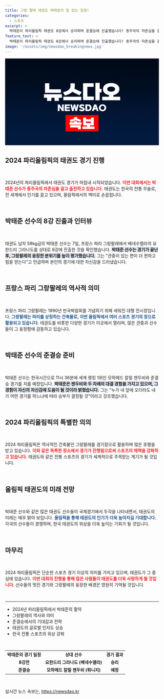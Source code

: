 ```yaml
---
title: 그랑 팔레 태권도 박태준의 힘 있는 응원!
categories:
  - 스포츠
excerpt: >
  박태준이 파리올림픽 태권도 8강에서 승리하며 준결승에 진출했습니다! 종주국의 자존심을 걸고 세계 1위와의 대결에 뛰어드는 그의 자신감 넘치는 소감을 확인하세요!
feature_text: >
  박태준이 파리올림픽 태권도 8강에서 승리하며 준결승에 진출했습니다! 종주국의 자존심을 걸고 세계 1위와의 대결에 뛰어드는 그의 자신감 넘치는 소감을 확인하세요!
image: '/assets/img/newsdao_breakingnews.jpg'
---
```


<p><img src="/assets/img/newsdao_breakingnews.jpg" alt="bookingtag 속보" /></p>

<h2 data-ke-size="size26">2024 파리올림픽의 태권도 경기 진행</h2>

<p data-ke-size="size16">&nbsp;</p>

<p>2024년의 파리올림픽에서 태권도 경기가 마침내 시작되었습니다. <b><span style="color: #ee2323;">이번 대회에서는 박태준 선수가 종주국의 자존심을 걸고 출전하고 있습니다.</span></b> 태권도는 한국의 전통 무술로, 전 세계에서 인기를 끌고 있으며, 올림픽에서의 백미로 손꼽힙니다.</p>

<p data-ke-size="size16">&nbsp;</p>

<h2 data-ke-size="size26">박태준 선수의 8강 진출과 인터뷰</h2>

<p data-ke-size="size16">&nbsp;</p>

<p>태권도 남자 58kg급의 박태준 선수는 7일, 프랑스 파리 그랑팔레에서 베네수엘라의 요한드리 그라나도를 상대로 8강에 진출한 것을 확인했습니다. <b><span style="background-color: #21538527;">박태준 선수는 경기가 끝난 후, 그랑팔레의 웅장한 분위기를 높이 평가했습니다.</span></b> 그는 "관중이 있는 편이 더 편하고 힘을 얻는다"고 언급하며 본인의 경기에 대한 자신감을 드러냈습니다.</p>

<p data-ke-size="size16">&nbsp;</p>

<h2 data-ke-size="size26">프랑스 파리 그랑팔레의 역사적 의미</h2>

<p data-ke-size="size16">&nbsp;</p>

<p>프랑스 파리 그랑팔레는 1990년 만국박람회를 기념하기 위해 세워진 대형 전시장입니다. <b><span style="color: #1a5490;">그랑팔레는 파리를 상징하는 건축물로, 이번 올림픽에서 여러 스포츠 경기의 장으로 활용되고 있습니다.</span></b> 태권도를 비롯한 다양한 경기가 이곳에서 열리며, 많은 관중과 선수들이 그 웅장함에 감동하고 있습니다.</p>

<p data-ke-size="size16">&nbsp;</p>

<h2 data-ke-size="size26">박태준 선수의 준결승 준비</h2>

<p data-ke-size="size16">&nbsp;</p>

<p>박태준 선수는 한국시간으로 11시 36분에 세계 랭킹 1위인 모하메드 칼릴 젠두비와 준결승 경기를 치를 예정입니다. <b><span style="background-color: #21538527;">박태준은 젠두비와 두 차례의 대결 경험을 가지고 있으며, 그 경험이 자신의 자신감에 도움이 될 것이라 밝혔습니다.</span></b> 그는 "누가 내 앞에 오더라도 내가 어떤 경기를 하느냐에 따라 승부가 결정될 것"이라고 강조했습니다.</p>

<p data-ke-size="size16">&nbsp;</p>

<h2 data-ke-size="size26">2024 파리올림픽의 특별한 의의</h2>

<p data-ke-size="size16">&nbsp;</p>

<p>2024 파리올림픽은 역사적인 건축물인 그랑팔레를 경기장으로 활용하며 많은 호평을 받고 있습니다. <b><span style="color: #ee2323;">이와 같은 독특한 장소에서 경기가 진행됨으로써 스포츠의 매력을 강화하고 있습니다.</span></b> 태권도와 같은 전통 스포츠의 경기가 세계적으로 주목받는 계기가 될 것입니다.</p>

<p data-ke-size="size16">&nbsp;</p>

<h2 data-ke-size="size26">올림픽 태권도의 미래 전망</h2>

<p data-ke-size="size16">&nbsp;</p>

<p>박태준 선수와 같은 많은 태권도 선수들이 국제경기에서 두각을 나타내면서, 태권도의 미래는 매우 밝아 보입니다. <b><span style="color: #1a5490;">올림픽을 통해 태권도의 인기가 더욱 높아지길 기대합니다.</span></b> 각국의 선수들이 경쟁하며, 한국 태권도의 위상을 더욱 높이는 기회가 될 것입니다.</p>

<p data-ke-size="size16">&nbsp;</p>

<h2 data-ke-size="size26">마무리</h2>

<p data-ke-size="size16">&nbsp;</p>

<p>2024 파리올림픽은 단순한 스포츠 경기 이상의 의미를 가지고 있으며, 태권도가 그 중심에 있습니다. <b><span style="color: #ee2323;">이번 대회의 진행을 통해 많은 사람들이 태권도를 더욱 사랑하게 될 것입니다.</span></b> 선수들의 멋진 경기와 그랑팔레의 웅장한 배경은 영원히 기억될 것입니다.</p>

<p data-ke-size="size16">&nbsp;</p>

<hr>

<ul>
  <li>2024년 파리올림픽에서 박태준의 활약</li>
  <li>그랑팔레의 역사와 의미</li>
  <li>준결승에서의 기대감과 전략</li>
  <li>태권도의 글로벌 인지도 상승</li>
  <li>한국 전통 스포츠의 위상 강화</li>
</ul>

<p data-ke-size="size16">&nbsp;</p>

<table>
  <tr>
    <td style="text-align: center; height: 17px;"><b>박태준의 경기 일정</b></td>
    <td style="text-align: center; height: 17px;"><b>상대 선수</b></td>
    <td style="text-align: center; height: 17px;"><b>경기 결과</b></td>
  </tr>
  <tr>
    <td style="text-align: center; height: 17px;"><b>8강전</b></td>
    <td style="text-align: center; height: 17px;"><b>요한드리 그라나도 (베네수엘라)</b></td>
    <td style="text-align: center; height: 17px;"><b>승리</b></td>
  </tr>
  <tr>
    <td style="text-align: center; height: 17px;"><b>준결승</b></td>
    <td style="text-align: center; height: 17px;"><b>모하메드 칼릴 젠두비 (튀니지)</b></td>
    <td style="text-align: center; height: 17px;"><b>예정</b></td>
  </tr>
</table>

<p data-ke-size="size16">&nbsp;</p>
실시간 뉴스 속보는, <a href="https://newsdao.kr" rel="dofollow">https://newsdao.kr</a>


